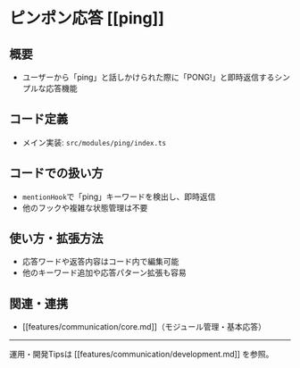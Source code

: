 # ピンポン応答 [[ping]]

## 概要
- ユーザーから「ping」と話しかけられた際に「PONG!」と即時返信するシンプルな応答機能

## コード定義
- メイン実装: `src/modules/ping/index.ts`

## コードでの扱い方
- `mentionHook`で「ping」キーワードを検出し、即時返信
- 他のフックや複雑な状態管理は不要

## 使い方・拡張方法
- 応答ワードや返答内容はコード内で編集可能
- 他のキーワード追加や応答パターン拡張も容易

## 関連・連携
- [[features/communication/core.md]]（モジュール管理・基本応答）

---

運用・開発Tipsは [[features/communication/development.md]] を参照。 
